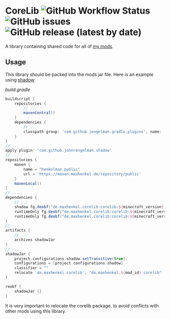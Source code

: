 # CoreLib ![GitHub Workflow Status](https://img.shields.io/github/workflow/status/henkelmax/corelib/Build) ![GitHub issues](https://img.shields.io/github/issues-raw/henkelmax/corelib) ![GitHub release (latest by date)](https://img.shields.io/github/v/release/henkelmax/corelib)

A library containing shared code for all of [my mods](https://modrepo.de/minecraft).

## Usage

This library should be packed into the mods jar file.
Here is an example using [shadow](https://github.com/johnrengelman/shadow):

*build.gradle*
``` groovy
buildscript {
    repositories {
        // ...
        mavenCentral()
    }
    dependencies {
        // ...
        classpath group: 'com.github.jengelman.gradle.plugins', name: 'shadow', version: '4.0.4'
    }
}
// ...
apply plugin: 'com.github.johnrengelman.shadow'
// ...
repositories {
    maven {
        name = "henkelmax.public"
        url = 'https://maven.maxhenkel.de/repository/public'
    }
    mavenLocal()
}
// ...
dependencies {
    // ...
    shadow fg.deobf("de.maxhenkel.corelib:corelib:${minecraft_version}-${corelib_version}:api")
    runtimeOnly fg.deobf("de.maxhenkel.corelib:corelib:${minecraft_version}-${corelib_version}")
    runtimeOnly fg.deobf("de.maxhenkel.corelib:corelib:${minecraft_version}-${corelib_version}:javadoc")
}
// ...
artifacts {
    // ...
    archives shadowJar
}
// ...
shadowJar {
    project.configurations.shadow.setTransitive(true);
    configurations = [project.configurations.shadow]
    classifier = ""
    relocate 'de.maxhenkel.corelib', "de.maxhenkel.${mod_id}.corelib"
}

reobf {
    shadowJar {}
}
```

It is very important to relocate the corelib package, to avoid conflicts with other mods using this library.
